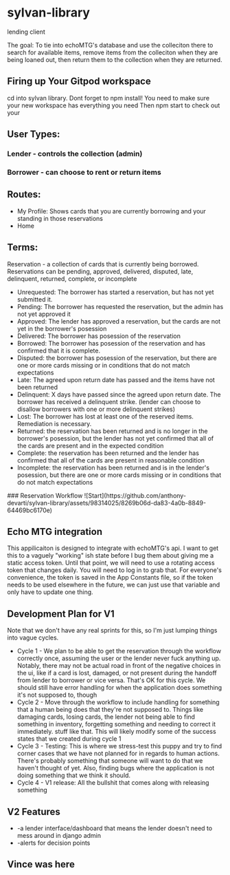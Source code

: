 # sylvan-library
lending client

The goal: To tie into echoMTG's database and use the colleciton there to search for available items, remove items from the colleciton when they are being loaned out, then return them to the collection when they are returned.

## Firing up Your Gitpod workspace
cd into sylvan library.
Dont forget to npm install!  You need to make sure your new workspace has everything you need
Then npm start to check out your 

## User Types:
### Lender - controls the collection (admin)
### Borrower - can choose to rent or return items

## Routes: 
<ul>
<li>My Profile: Shows cards that you are currently borrowing and your standing in those reservations</li>
<li>Home</li>
</ul>

## Terms:
Reservation - a collection of cards that is currently being borrowed.  Reservations can be pending, approved, delivered, disputed, late, delinquent, returned, complete, or incomplete
<ul>
  <li>Unrequested: The borrower has started a reservation, but has not yet submitted it.</li>
  <li>Pending:  The borrower has requested the reservation, but the admin has not yet approved it</li>
  <li>Approved: The lender has approved a reservation, but the cards are not yet in the borrower's posession</li>
  <li>Delivered: The borrower has posession of the reservation</li>
  <li>Borrowed: The borrower has posession of the reservation and has confirmed that it is complete.</li>
  <li>Disputed: the borrower has posession of the reservation, but there are one or more cards missing or in conditions that do not match expectations</li>
  <li>Late: The agreed upon return date has passed and the items have not been returned</li>
  <li>Delinquent: X days have passed since the agreed upon return date.  The borrower has received a delinquent strike.  (lender can choose to disallow borrowers with one or more delinquent strikes)</li>
  <li>Lost: The borrower has lost at least one of the reserved items.  Remediation is necessary.</li>
  <li>Returned: the reservation has been returned and is no longer in the borrower's posession, but the lender has not yet confirmed that all of the cards are present and in the expected condition</li>
  <li>Complete: the reservation has been returned and the lender has confirmed that all of the cards are present in reasonable condition</li>
  <li>Incomplete: the reservation has been returned and is in the lender's posession, but there are one or more cards missing or in conditions that do not match expectations</li>
</ul>
### Reservation Workflow
![Start](https://github.com/anthony-devarti/sylvan-library/assets/98314025/8269b06d-da83-4a0b-8849-64469bc6170e)



## Echo MTG integration
This appilicaiton is designed to integrate with echoMTG's api.  I want to get this to a vaguely "working" ish state before I bug them about giving me a static access token.  Until that point, we will need to use a rotating access token that changes daily.  You will need to log in to grab that.  For everyone's convenience, the token is saved in the App Constants file, so if the token needs to be used elsewhere in the future, we can just use that variable and only have to update one thing.

## Development Plan for V1
Note that we don't have any real sprints for this, so I'm just lumping things into vague cycles.
<ul>
  <li>
Cycle 1 - We plan to be able to get the reservation through the workflow correctly once, assuming the user or the lender never fuck anything up.  Notably, there may not be actual road in front of the negative choices in the ui, like if a card is lost, damaged, or not present during the handoff from lender to borrower or vice versa.  That's OK for this cycle.  We should still have error handling for when the application does something it's not supposed to, though
  </li>
  <li>
Cycle 2 - Move through the workflow to include handling for something that a human being does that they're not supposed to.  Things like damaging cards, losing cards, the lender not being able to find something in inventory, forgetting something and needing to correct it immediately.  stuff like that.  This will likely modify some of the success states that we created during cycle 1
  </li>
  <li>
Cycle 3 - Testing:  This is where we stress-test this puppy and try to find corner cases that we have not planned for in regards to human actions.  There's probably something that someone will want to do that we haven't thought of yet.  Also, finding bugs where the application is not doing something that we think it should.  
  </li>
  <li>
Cycle 4 - V1 release:  All the bullshit that comes along with releasing something
  </li>
</ul>

## V2 Features
<ul>
  <li>
-a lender interface/dashboard that means the lender doesn't need to mess around in django admin
  </li>
  <li>
-alerts for decision points
  </li>
</ul>

## Vince was here